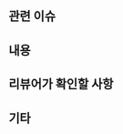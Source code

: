 ## 관련 이슈
<!--
이슈 번호 #000 작성  
ex) close #1 
--> 

## 내용
<!--
로직 설명  
필요시 스크린샷 첨부
--> 

## 리뷰어가 확인할 사항
<!--
중점적으로 봐주면 좋을 사항  
ex) ㅇㅇㅇㅇ하려고 Combine 사용했는데 제대로 사용하고 있는건가요?
--> 

## 기타
<!--
레퍼런스 혹은 패키지 설치 등
-->
